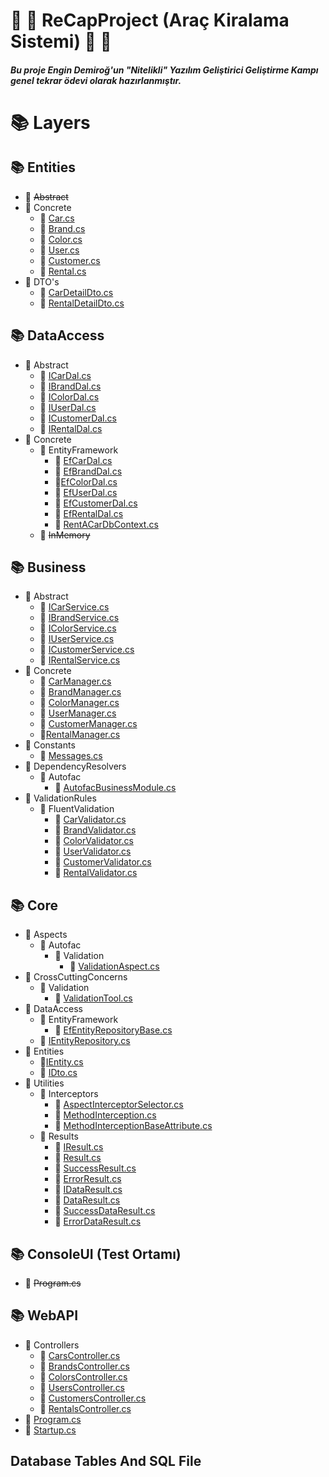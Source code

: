 # :red_car: :blue_car: ReCapProject (Araç Kiralama Sistemi) :blue_car: :red_car:
##### Bu proje Engin Demiroğ'un "Nitelikli" Yazılım Geliştirici Geliştirme Kampı genel tekrar ödevi olarak hazırlanmıştır.

# :books: Layers
## :books: **Entities**
  * :open_file_folder: ~~Abstract~~
  * :open_file_folder: Concrete
    * :bookmark_tabs: [Car.cs](https://github.com/ArdaCenker/ReCapProject/tree/master/Entities/Concrete/Car.cs)
    * :bookmark_tabs: [Brand.cs](https://github.com/ArdaCenker/ReCapProject/tree/master/Entities/Concrete/Brand.cs)
    * :bookmark_tabs: [Color.cs](https://github.com/ArdaCenker/ReCapProject/tree/master/Entities/Concrete/Color.cs)
    * :bookmark_tabs: [User.cs](https://github.com/ArdaCenker/ReCapProject/tree/master/Entities/Concrete/User.cs)
    * :bookmark_tabs: [Customer.cs](https://github.com/ArdaCenker/ReCapProject/tree/master/Entities/Concrete/Customer.cs)
    * :bookmark_tabs: [Rental.cs](https://github.com/ArdaCenker/ReCapProject/tree/master/Entities/Concrete/Rental.cs)
  * :open_file_folder: DTO's
    * :bookmark_tabs: [CarDetailDto.cs](https://github.com/ArdaCenker/ReCapProject/tree/master/Entities/DTOs/CarDetailDto.cs)
    * :bookmark_tabs: [RentalDetailDto.cs](https://github.com/ArdaCenker/ReCapProject/tree/master/Entities/DTOs/RentalDetailDto.cs)
    
## :books: **DataAccess**
  * :open_file_folder: Abstract
    * :bookmark_tabs: [ICarDal.cs](https://github.com/ArdaCenker/ReCapProject/tree/master/DataAccess/Abstract/ICarDal.cs)
    * :bookmark_tabs: [IBrandDal.cs](https://github.com/ArdaCenker/ReCapProject/tree/master/DataAccess/Abstract/IBrandDal.cs)
    * :bookmark_tabs: [IColorDal.cs](https://github.com/ArdaCenker/ReCapProject/tree/master/DataAccess/Abstract/IColorDal.cs)
    * :bookmark_tabs: [IUserDal.cs](https://github.com/ArdaCenker/ReCapProject/tree/master/DataAccess/Abstract/IUserDal.cs)
    * :bookmark_tabs: [ICustomerDal.cs](https://github.com/ArdaCenker/ReCapProject/tree/master/DataAccess/Abstract/ICustomerDal.cs)
    * :bookmark_tabs: [IRentalDal.cs](https://github.com/ArdaCenker/ReCapProject/tree/master/DataAccess/Abstract/IRentalDal.cs)
  * :open_file_folder: Concrete
    * :open_file_folder: EntityFramework
      * :bookmark_tabs: [EfCarDal.cs](https://github.com/ArdaCenker/ReCapProject/tree/master/DataAccess/Concrete/EntityFramework/EfCarDal.cs)
      * :bookmark_tabs: [EfBrandDal.cs](https://github.com/ArdaCenker/ReCapProject/tree/master/DataAccess/Concrete/EntityFramework/EfBrandDal.cs)
      * :bookmark_tabs:[EfColorDal.cs](https://github.com/ArdaCenker/ReCapProject/tree/master/DataAccess/Concrete/EntityFramework/EfColorDal.cs)
      * :bookmark_tabs: [EfUserDal.cs](https://github.com/ArdaCenker/ReCapProject/tree/master/DataAccess/Concrete/EntityFramework/EfUserDal.cs)
      * :bookmark_tabs: [EfCustomerDal.cs](https://github.com/ArdaCenker/ReCapProject/tree/master/DataAccess/Concrete/EntityFramework/EfCustomerDal.cs)
      * :bookmark_tabs: [EfRentalDal.cs](https://github.com/ArdaCenker/ReCapProject/tree/master/DataAccess/Concrete/EntityFramework/EfRentalDal.cs)
      * :bookmark_tabs: [RentACarDbContext.cs](https://github.com/ArdaCenker/ReCapProject/blob/master/DataAccess/Concrete/EntityFramework/RentACarDbContext.cs)
    * :open_file_folder: ~~InMemory~~
  
## :books: **Business**
  * :open_file_folder: Abstract
    * :bookmark_tabs: [ICarService.cs](https://github.com/]ArdaCenker/ReCapProject/tree/master/Business/Abstract/ICarService.cs)
    * :bookmark_tabs: [IBrandService.cs](https://github.com/]ArdaCenker/ReCapProject/tree/master/Business/Abstract/IBrandService.cs)
    * :bookmark_tabs: [IColorService.cs](https://github.com/]ArdaCenker/ReCapProject/tree/master/Business/Abstract/IColorService.cs)
    * :bookmark_tabs: [IUserService.cs](https://github.com/]ArdaCenker/ReCapProject/tree/master/Business/Abstract/IUserService.cs)
    * :bookmark_tabs: [ICustomerService.cs](https://github.com/]ArdaCenker/ReCapProject/tree/master/Business/Abstract/ICustomerService.cs)
    * :bookmark_tabs: [IRentalService.cs](https://github.com/]ArdaCenker/ReCapProject/tree/master/Business/Abstract/IRentalService.cs)
  * :open_file_folder: Concrete
    * :bookmark_tabs: [CarManager.cs](https://github.com/ArdaCenker/ReCapProject/tree/master/Business/Concrete/CarManager.cs)
    * :bookmark_tabs: [BrandManager.cs](https://github.com/ArdaCenker/ReCapProject/tree/master/Business/Concrete/BrandManager.cs)
    * :bookmark_tabs: [ColorManager.cs](https://github.com/ArdaCenker/ReCapProject/tree/master/Business/Concrete/ColorManager.cs)
    * :bookmark_tabs: [UserManager.cs](https://github.com/ArdaCenker/ReCapProject/tree/master/Business/Concrete/UserManager.cs)
    * :bookmark_tabs: [CustomerManager.cs](https://github.com/ArdaCenker/ReCapProject/tree/master/Business/Concrete/CustomerManager.cs)
    * :bookmark_tabs:[RentalManager.cs](https://github.com/ArdaCenker/ReCapProject/tree/master/Business/Concrete/RentalManager.cs)
  * :open_file_folder: Constants
    * :bookmark_tabs: [Messages.cs](https://github.com/ArdaCenker/ReCapProject/tree/master/Business/Constants/Messages.cs)
  * :open_file_folder: DependencyResolvers
    * :open_file_folder: Autofac
      * :bookmark_tabs: [AutofacBusinessModule.cs](https://github.com/ArdaCenker/ReCapProject/blob/master/Business/DependencyResolvers/Autofac/AutofacBusinessModule.cs)
  * :open_file_folder: ValidationRules
    * :open_file_folder: FluentValidation
      * :bookmark_tabs: [CarValidator.cs](https://github.com/ArdaCenker/ReCapProject/tree/master/Business/ValidationRules/FluentValidation/CarValidator.cs)
      * :bookmark_tabs: [BrandValidator.cs](https://github.com/ArdaCenker/ReCapProject/tree/master/Business/ValidationRules/FluentValidation/BrandValidator.cs)
      * :bookmark_tabs: [ColorValidator.cs](https://github.com/ArdaCenker/ReCapProject/tree/master/Business/ValidationRules/FluentValidation/ColorValidator.cs)
      * :bookmark_tabs: [UserValidator.cs](https://github.com/ArdaCenker/ReCapProject/tree/master/Business/ValidationRules/FluentValidation/UserValidator.cs)
      * :bookmark_tabs: [CustomerValidator.cs](https://github.com/ArdaCenker/ReCapProject/tree/master/Business/ValidationRules/FluentValidation/CustomerValidator.cs)
      * :bookmark_tabs: [RentalValidator.cs](https://github.com/ArdaCenker/ReCapProject/tree/master/Business/ValidationRules/FluentValidation/RentalValidator.cs)
  
## :books: **Core**
  * :open_file_folder: Aspects
    * :open_file_folder: Autofac
      * :open_file_folder: Validation
        * :bookmark_tabs: [ValidationAspect.cs](https://github.com/ArdaCenker/ReCapProject/tree/master/Core/Aspects/Autofac/Validation/ValidationAspect.cs)
  * :open_file_folder: CrossCuttingConcerns
    * :open_file_folder: Validation
      * :bookmark_tabs: [ValidationTool.cs](https://github.com/ArdaCenker/ReCapProject/tree/master/Core/CrossCuttingConcerns/Validation/ValidationTool.cs)
  * :open_file_folder: DataAccess
    * :open_file_folder: EntityFramework
      * :bookmark_tabs: [EfEntityRepositoryBase.cs](https://github.com/ArdaCenker/ReCapProject/blob/master/Core/DataAccess/EntityFramework/EfEntityRepositoryBase.cs)
    * :bookmark_tabs: [IEntityRepository.cs](https://github.com/ArdaCenker/ReCapProject/tree/master/Core/DataAccess/IEntityRepository.cs)
  * :open_file_folder: Entities
    * :bookmark_tabs:[IEntity.cs](https://github.com/ArdaCenker/ReCapProject/tree/master/Core/Entities/IEntity.cs)
    * :bookmark_tabs: [IDto.cs](https://github.com/ArdaCenker/ReCapProject/tree/master/Core/Entities/IDto.cs)
  * :open_file_folder: Utilities
    * :open_file_folder: Interceptors
      * :bookmark_tabs: [AspectInterceptorSelector.cs](https://github.com/ArdaCenker/ReCapProject/tree/master/Core/Utilities/Interceptors/AspectInterceptorSelector.cs)
      * :bookmark_tabs: [MethodInterception.cs](https://github.com/ArdaCenker/ReCapProject/tree/master/Core/Utilities/Interceptors/MethodInterception.cs)
      * :bookmark_tabs: [MethodInterceptionBaseAttribute.cs](https://github.com/ArdaCenker/ReCapProject/tree/master/Core/Utilities/Interceptors/MethodInterceptionBaseAttribute.cs)
    * :open_file_folder: Results
      * :bookmark_tabs: [IResult.cs](https://github.com/ArdaCenker/ReCapProject/tree/master/Core/Utilities/Results/IResult.cs)
      * :bookmark_tabs: [Result.cs](https://github.com/ArdaCenker/ReCapProject/tree/master/Core/Utilities/Results/Result.cs)
      * :bookmark_tabs: [SuccessResult.cs](https://github.com/ArdaCenker/ReCapProject/tree/master/Core/Utilities/Results/SuccessResult.cs)
      * :bookmark_tabs: [ErrorResult.cs](https://github.com/ArdaCenker/ReCapProject/tree/master/Core/Utilities/Results/ErrorResult.cs)
      * :bookmark_tabs: [IDataResult.cs](https://github.com/ArdaCenker/ReCapProject/tree/master/Core/Utilities/Results/IDataResult.cs)
      * :bookmark_tabs: [DataResult.cs](https://github.com/ArdaCenker/ReCapProject/tree/master/Core/Utilities/Results/DataResult.cs)
      * :bookmark_tabs: [SuccessDataResult.cs](https://github.com/ArdaCenker/ReCapProject/tree/master/Core/Utilities/Results/SuccessDataResult.cs)
      * :bookmark_tabs: [ErrorDataResult.cs](https://github.com/ArdaCenker/ReCapProject/tree/master/Core/Utilities/Results/ErrorDataResult.cs)
  
## :books: **ConsoleUI (Test Ortamı)**
  * :bookmark_tabs: ~~Program.cs~~
  
## :books: **WebAPI**
  * :open_file_folder: Controllers
    * :bookmark_tabs: [CarsController.cs](https://github.com/ArdaCenker/ReCapProject/tree/master/WebAPI/Controllers/CarsController.cs)
    * :bookmark_tabs: [BrandsController.cs](https://github.com/ArdaCenker/ReCapProject/tree/master/WebAPI/Controllers/BrandsController.cs)
    * :bookmark_tabs: [ColorsController.cs](https://github.com/ArdaCenker/ReCapProject/tree/master/WebAPI/Controllers/ColorsController.cs)
    * :bookmark_tabs: [UsersController.cs](https://github.com/ArdaCenker/ReCapProject/tree/master/WebAPI/Controllers/UsersController.cs)
    * :bookmark_tabs: [CustomersController.cs](https://github.com/ArdaCenker/ReCapProject/tree/master/WebAPI/Controllers/CustomersController.cs)
    * :bookmark_tabs: [RentalsController.cs](https://github.com/ArdaCenker/ReCapProject/tree/master/WebAPI/Controllers/RentalsController.cs)
  * :bookmark_tabs: [Program.cs](https://github.com/ArdaCenker/ReCapProject/tree/master/WebAPI/Program.cs)
  * :bookmark_tabs: [Startup.cs](https://github.com/ArdaCenker/ReCapProject/tree/master/WebAPI/Startup.cs)


## **Database Tables And SQL File**
